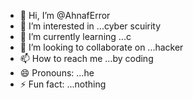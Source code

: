 - 👋 Hi, I’m @AhnafError
- 👀 I’m interested in ...cyber scuirity
- 🌱 I’m currently learning ...c
- 💞️ I’m looking to collaborate on ...hacker
- 📫 How to reach me ...by coding
- 😄 Pronouns: ...he 
- ⚡ Fun fact: ...nothing

<!---
AhnafError/AhnafError is a ✨ special ✨ repository because its `README.md` (this file) appears on your GitHub profile.
You can click the Preview link to take a look at your changes.
--->
